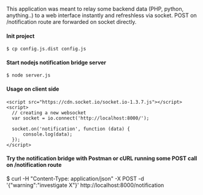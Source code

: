 This application was meant to relay some backend data (PHP, python, anything..)
to a web interface instantly and refreshless via socket.
POST on /notification route are forwarded on socket directly.

#### Init project ####
    $ cp config.js.dist config.js

#### Start nodejs notification bridge server ####
    $ node server.js

#### Usage on client side ####
    <script src="https://cdn.socket.io/socket.io-1.3.7.js"></script>
    <script>
      // creating a new websocket
      var socket = io.connect('http://localhost:8000/');

      socket.on('notification', function (data) {
          console.log(data);
      });
    </script>

#### Try the notification bridge with Postman or cURL running some POST call on /notification route ####
$ curl -H "Content-Type: application/json" -X POST -d '{"warning":"investigate X"}' http://localhost:8000/notification